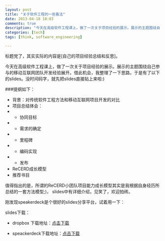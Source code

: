 ```yaml
---
layout: post
title: "关于软件工程的一些看法"
date: 2013-04-18 18:03
comments: true
description: "今天在高级软件工程课上，做了一次关于项目经验的展示。展示的主题围绕自己参与的移动互联网团队开发经验展开。借此机会，我整理了一下思路，于是有了以下的slides。没时间码字，就先把slides直接贴上来啦:)"
categories: [tech]
tags: [think, software_engineering]

---
```

标题党了，其实实际的内容是[自己的项目经验总结和反思]。

今天在高级软件工程课上，做了一次关于项目经验的展示。展示的主题围绕自己参与的移动互联网团队开发经验展开。借此机会，我整理了一下思路，于是有了以下的slides。没时间码字，就先把slides直接贴上来啦:)

<!--more-->

###提纲如下：

* 背景：对传统软件工程方法和移动互联网项目开发的对比
* 项目总结体会：
* * 协同目标
* * 需求的确定
* * 里程碑
* * 编码实现
* * 发布 
* ReCERD成长模型
* 推荐书目

值得指出的是，所谓的ReCERD小团队项目能力成长模型其实是我根据自身经历所总结的一套方法模型;)， slides中有详细介绍，见笑了，欢迎拍砖。

刚发现speakerdeck是个很好的slides分享平台，试着用一下：
<script async class="speakerdeck-embed" data-slide="1" data-id="a4e4c53097650130957c1e87fe6147c9" data-ratio="1.2994923857868" src="//speakerdeck.com/assets/embed.js"></script>



slides下载：

* dropbox 下载地址：[点击下载](https://www.dropbox.com/s/0b084ccqao8igq8/course-slides.pdf)

* speackerdeck下载地址：[点击下载](https://speakerdeck.com/biaobiaoqi/thinking-in-software-engineering?slide=1)
